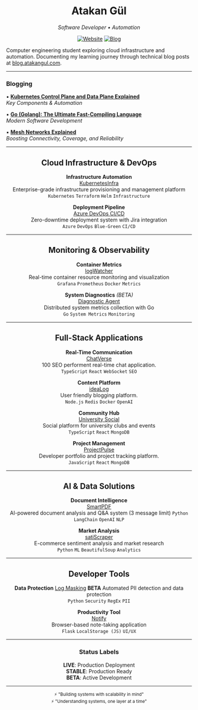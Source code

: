 <div align="center">
  <h1>Atakan Gül</h1>
  <p><em>Software Developer • Automation</em></p>

  [![Website](https://img.shields.io/badge/Website-atakangul.com-blue?style=flat-square&logo=google-chrome)](https://www.atakangul.com)
  [![Blog](https://img.shields.io/badge/Blog-blog.atakangul.com-orange?style=flat-square&logo=rss)](https://blog.atakangul.com)
</div>

Computer engineering student exploring cloud infrastructure and automation. Documenting my learning journey through technical blog posts at [blog.atakangul.com](https://blog.atakangul.com).

---


### Blogging 

▪️ [**Kubernetes Control Plane and Data Plane Explained**](https://atakangul.com/blogs/kubernetes-control-data-plane)  
   _Key Components & Automation_

▪️ [**Go (Golang): The Ultimate Fast-Compiling Language**](https://atakangul.com/blogs/go-golang-fast-compilation)  
   _Modern Software Development_

▪️ [**Mesh Networks Explained**](https://atakangul.com/blogs/mesh-networks-boost-connectivity-reliability)  
   _Boosting Connectivity, Coverage, and Reliability_

---
<div align="center">

## Cloud Infrastructure & DevOps

**Infrastructure Automation**  
[KubernetesInfra](https://kubernetes-infra.atakangul.com/)  
Enterprise-grade infrastructure provisioning and management platform  
<code>Kubernetes</code> <code>Terraform</code> <code>Helm</code> <code>Infrastructure</code>  

**Deployment Pipeline**  
[Azure DevOps CI/CD](https://atakangul.com/blogs/nevotek-internship-ci-cd-experience)  
Zero-downtime deployment system with Jira integration  
<code>Azure</code> <code>DevOps</code> <code>Blue-Green</code> <code>CI/CD</code>  

---

## Monitoring & Observability

**Container Metrics**  
[logWatcher](https://atakangul.com/blogs/logwatcher-simplifying-docker-image-monitoring)  
Real-time container resource monitoring and visualization  
<code>Grafana</code> <code>Prometheus</code> <code>Docker</code> <code>Metrics</code>  

**System Diagnostics** *(BETA)*  
[Diagnostic Agent](https://github.com/AtakanG7/linux-diagnostic-agent)  
Distributed system metrics collection with Go  
<code>Go</code> <code>System Metrics</code> <code>Monitoring</code>  

---

## Full-Stack Applications

**Real-Time Communication**  
[ChatVerse](https://chat.atakangul.com/)  
100 SEO performent real-time chat application.  
<code>TypeScript</code> <code>React</code> <code>WebSocket</code> <code>SEO</code>  

**Content Platform**  
[ideaLog](https://atakangul.com)  
User friendly blogging platform.   
<code>Node.js</code> <code>Redis</code> <code>Docker</code> <code>OpenAI</code>  

**Community Hub**  
[University Social](https://github.com/AtakanG7/bilgililerpaylasiyor)  
Social platform for university clubs and events  
<code>TypeScript</code> <code>React</code> <code>MongoDB</code>  

**Project Management**  
[ProjectPulse](https://sprojects.live/)  
Developer portfolio and project tracking platform.  
<code>JavaScript</code> <code>React</code> <code>MongoDB</code>  

---

## AI & Data Solutions

**Document Intelligence**  
[SmartPDF](smartpdf.onrender.com/)  
AI-powered document analysis and Q&A system (3 message limit)
<code>Python</code> <code>LangChain</code> <code>OpenAI</code> <code>NLP</code>  

**Market Analysis**  
[satiScraper](https://satiscraper.onrender.com/)  
E-commerce sentiment analysis and market research  
<code>Python</code> <code>ML</code> <code>BeautifulSoup</code> <code>Analytics</code>  

---

## Developer Tools

**Data Protection** 
[Log Masking](https://github.com/AtakanG7/enhanced-log-masking) **BETA**
Automated PII detection and data protection  
<code>Python</code> <code>Security</code> <code>RegEx</code> <code>PII</code>  

**Productivity Tool**  
[Notify](https://noteapp001.onrender.com/)  
Browser-based note-taking application  
<code>Flask</code> <code>LocalStorage (JS)</code> <code>UI/UX</code>  

---

### Status Labels

**LIVE**: Production Deployment  
**STABLE**: Production Ready  
**BETA**: Active Development

</div>

---

<div align="center">
  <sub>⚡ "Building systems with scalability in mind" </sub>
</div>

<div align="center">
  <sub>⚡ "Understanding systems, one layer at a time"</sub>
</div>
